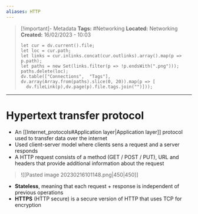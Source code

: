 ```yaml
---
aliases: HTTP
---
```

> [!important]- Metadata
> **Tags:** #Networking 
> **Located:** Networking
> **Created:** 16/02/2023 - 10:03
> ```dataviewjs
>let cur = dv.current().file;
>let loc = cur.path;
>let links = cur.inlinks.concat(cur.outlinks).array().map(p => p.path);
>let paths = new Set(links.filter(p => !p.endsWith(".png")));
>paths.delete(loc);
>dv.table(["Connections",  "Tags"], dv.array(Array.from(paths).slice(0, 20)).map(p => [
>   dv.fileLink(p),dv.page(p).file.tags.join("")]));
> ```

___
# Hypertext transfer protocol
- An [[Internet_protocols#Application layer|Application layer]] protocol used to transfer data over the internet 
- Used client-server model where clients sens a request and a server responds 
- A HTTP request consists of a method (GET / POST / PUT), URL and headers that provide additional information about the request

> ![[Pasted image 20230216101148.png|450|450]]
- **Stateless**, meaning that each request + response is independent of previous operations
- **HTTPS** (HTTP secure) is a secure version of HTTP that uses TCP for encryption 